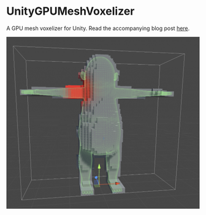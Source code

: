 # UnityGPUMeshVoxelizer
A GPU mesh voxelizer for Unity. Read the accompanying blog post [here](https://bronsonzgeb.com/index.php/2021/06/26/volumetric-heat-diffusion-for-automatic-mesh-skinning/).

![Example](https://github.com/bzgeb/UnityVolumetricHeatDiffusion/blob/main/Screenshots/Example.png)
